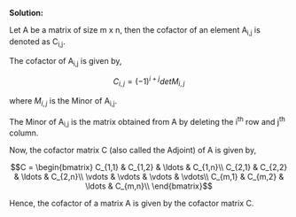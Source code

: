 

**Solution:**

Let A be a matrix of size m x n, then the cofactor of an element A<sub>i,j</sub> is denoted as C<sub>i,j</sub>. 

The cofactor of A<sub>i,j</sub> is given by,

$$C_{i,j}=(-1)^{i+j} det M_{i,j}$$

where $M_{i,j}$ is the Minor of A<sub>i,j</sub>.

The Minor of A<sub>i,j</sub> is the matrix obtained from A by deleting the i<sup>th</sup> row and j<sup>th</sup> column.

Now, the cofactor matrix C (also called the Adjoint) of A is given by,

$$C = \begin{bmatrix}
C_{1,1} & C_{1,2} & \ldots & C_{1,n}\\
C_{2,1} & C_{2,2} & \ldots & C_{2,n}\\
\vdots & \vdots & \vdots & \vdots\\
C_{m,1} & C_{m,2} & \ldots & C_{m,n}\\
\end{bmatrix}$$

Hence, the cofactor of a matrix A is given by the cofactor matrix C.